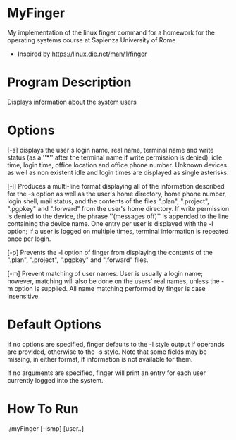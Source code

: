# MyFinger
My implementation of the linux finger command for a homework for the operating systems course at Sapienza University of Rome
* Inspired by https://linux.die.net/man/1/finger

# Program Description
Displays information about the system users

# Options
[-s] displays the user's login name, real name, terminal name and write status (as a ''*'' after the terminal name if write permission is denied), idle time, login time, office location and office phone number.
Unknown devices as well as non existent idle and login times are displayed as single asterisks.

[-l] Produces a multi-line format displaying all of the information described for the -s option as well as the user's home directory, home phone number, login shell, mail status, and the contents of the files ".plan", ".project", ".pgpkey" and ".forward" from the user's home directory.
If write permission is denied to the device, the phrase ''(messages off)'' is appended to the line containing the device name. One entry per user is displayed with the -l option; if a user is logged on multiple times, terminal information is repeated once per login.

[-p] Prevents the -l option of finger from displaying the contents of the ".plan", ".project", ".pgpkey" and ".forward" files.

[-m] Prevent matching of user names. User is usually a login name; however, matching will also be done on the users' real names, unless the -m option is supplied. All name matching performed by finger is case insensitive.

# Default Options
If no options are specified, finger defaults to the -l style output if operands are provided, otherwise to the -s style. Note that some fields may be missing, in either format, if information is not available for them.

If no arguments are specified, finger will print an entry for each user currently logged into the system.

# How To Run
./myFinger [-lsmp] [user..]
